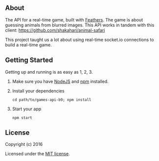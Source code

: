 ## About

The API for a real-time game, built with [Feathers](http://feathersjs.com). The game is about guessing animals from blurred images. This API works in tandem with this client: https://github.com/shakahari/animal-safari

This project taught us a lot about using real-time socket.io connections to build a real-time game. 

## Getting Started

Getting up and running is as easy as 1, 2, 3.

1. Make sure you have [NodeJS](https://nodejs.org/) and [npm](https://www.npmjs.com/) installed.

2. Install your dependencies

    ```
    cd path/to/games-api-b9; npm install
    ```

3. Start your app

    ```
    npm start
    ```

## License

Copyright (c) 2016

Licensed under the [MIT license](LICENSE).
